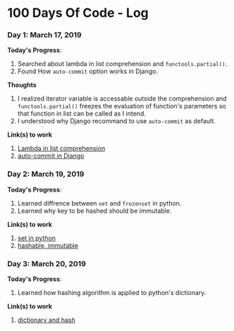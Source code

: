 # 100 Days Of Code - Log


### Day 1: March 17, 2019

**Today's Progress**: 
1. Searched about lambda in list comprehension and `functools.partial()`.
2. Found How `auto-commit` option works in Django.

**Thoughts** 
1. I realized iterator variable is accessable outside the comprehension 
and `functools.partial()` freezes the evaluation of function's parameters so that
function in list can be called as I intend.
2. I understood why Django recommand to use `auto-commit` as default.


**Link(s) to work**
1. [Lambda in list comprehension](https://github.com/kde6260/Today-I-Learned/blob/master/python/foundations/sequences.ipynb)
2. [auto-commit in Django](https://github.com/kde6260/Today-I-Learned/blob/master/django/auto-commit.md)


### Day 2: March 19, 2019

**Today's Progress**: 
1. Learned diffrence between `set` and `frozenset` in python.
2. Learned why key to be hashed should be immutable.


**Link(s) to work**
1. [set in python](https://github.com/kde6260/Today-I-Learned/blob/master/python/foundations/set.ipynb)
2. [hashable, immutable](https://stackoverflow.com/questions/2671376/hashable-immutable)



### Day 3: March 20, 2019

**Today's Progress**: 
1. Learned how hashing algorithm is applied to python's dictionary.


**Link(s) to work**
1. [dictionary and hash](https://github.com/kde6260/Today-I-Learned/blob/master/python/foundations/dictionary-and-hash.ipynb)
